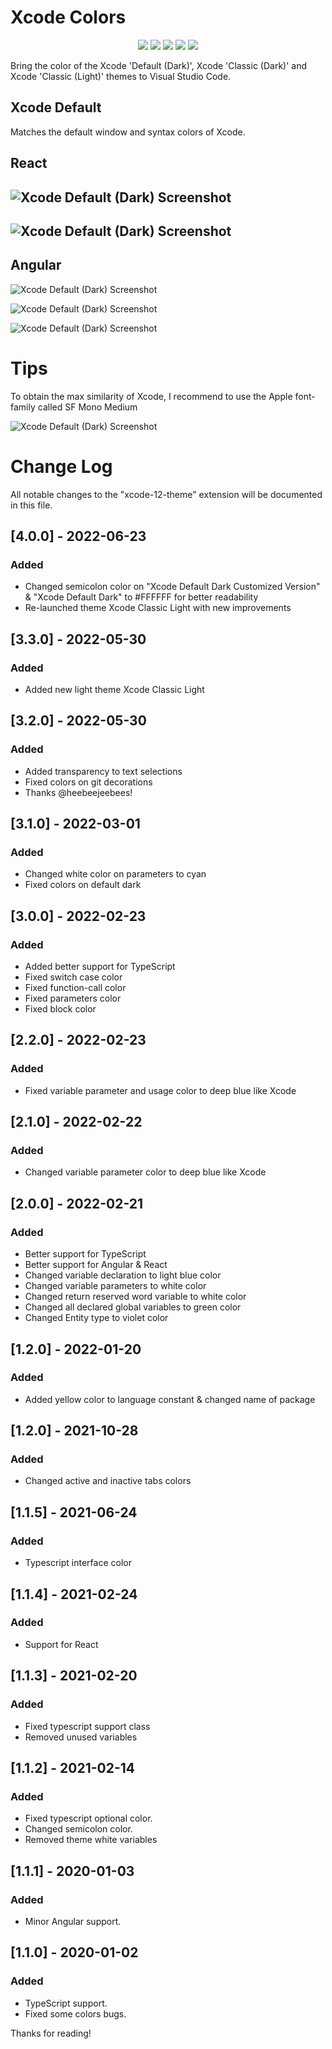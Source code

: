 # Xcode Colors

<p align="center">
   <a href="https://marketplace.visualstudio.com/items?itemName=MateoCERQUETELLA.xcode-12-theme" alt="Visual Studio Marketplace">
        <img src="https://img.shields.io/vscode-marketplace/v/MateoCERQUETELLA.xcode-12-theme.svg"/></a>
    <a href="https://github.com/MateoCerquetella/xcode-theme/issues" alt="Github Issues">
        <img src="https://img.shields.io/github/issues/MateoCerquetella/xcode-theme"/></a>
    <a href="https://github.com/MateoCerquetella/xcode-theme/forks" alt="Github Forks">
        <img src="https://img.shields.io/github/forks/MateoCerquetella/xcode-theme"/></a>
    <a href="https://github.com/MateoCerquetella/xcode-theme/stars" alt="Github Stars">
        <img src="https://img.shields.io/github/stars/MateoCerquetella/xcode-theme"/></a>
   <a href="https://github.com/MateoCerquetella/xcode-theme/license" alt="Github License">
        <img src="https://img.shields.io/github/license/MateoCerquetella/xcode-theme"/></a> 
</p>

Bring the color of the Xcode 'Default (Dark)', Xcode 'Classic (Dark)' and Xcode 'Classic (Light)' themes to Visual Studio Code.

## Xcode Default

Matches the default window and syntax colors of Xcode.

## React

## ![Xcode Default (Dark) Screenshot](https://drive.google.com/uc?export=view&id=12HzOlLrZwVgZrriLEna6x0X0o6My-dZC)

## ![Xcode Default (Dark) Screenshot](https://drive.google.com/uc?export=view&id=1btyvShxoHmedn7emzlWhfXeexAEgPA8u)

## Angular

![Xcode Default (Dark) Screenshot](https://drive.google.com/uc?export=view&id=1ntcZxE2wluCydiApQT-psapX8DHPHIW1)

![Xcode Default (Dark) Screenshot](https://drive.google.com/uc?export=view&id=1SMMIL0DV75PMXCOTORN23XqYGb68foZF)

![Xcode Default (Dark) Screenshot](https://drive.google.com/uc?export=view&id=1lbvaB0zlbVynDfDKlO55oNz-0FCK4psd)

# Tips

To obtain the max similarity of Xcode, I recommend to use the Apple font-family called SF Mono Medium

![Xcode Default (Dark) Screenshot](https://drive.google.com/uc?export=view&id=1G5EwnTCE-s1FWxl-IIJbGLmDf4yvu1jY)

# Change Log

All notable changes to the "xcode-12-theme" extension will be documented in this file.

## [4.0.0] - 2022-06-23

### Added

- Changed semicolon color on "Xcode Default Dark Customized Version" & "Xcode Default Dark" to #FFFFFF for better readability
- Re-launched theme Xcode Classic Light with new improvements

## [3.3.0] - 2022-05-30

### Added

- Added new light theme Xcode Classic Light

## [3.2.0] - 2022-05-30

### Added

- Added transparency to text selections
- Fixed colors on git decorations
- Thanks @heebeejeebees!

## [3.1.0] - 2022-03-01

### Added

- Changed white color on parameters to cyan
- Fixed colors on default dark

## [3.0.0] - 2022-02-23

### Added

- Added better support for TypeScript
- Fixed switch case color
- Fixed function-call color
- Fixed parameters color
- Fixed block color

## [2.2.0] - 2022-02-23

### Added

- Fixed variable parameter and usage color to deep blue like Xcode

## [2.1.0] - 2022-02-22

### Added

- Changed variable parameter color to deep blue like Xcode

## [2.0.0] - 2022-02-21

### Added

- Better support for TypeScript
- Better support for Angular & React
- Changed variable declaration to light blue color
- Changed variable parameters to white color
- Changed return reserved word variable to white color
- Changed all declared global variables to green color
- Changed Entity type to violet color

## [1.2.0] - 2022-01-20

### Added

- Added yellow color to language constant & changed name of package

## [1.2.0] - 2021-10-28

### Added

- Changed active and inactive tabs colors

## [1.1.5] - 2021-06-24

### Added

- Typescript interface color

## [1.1.4] - 2021-02-24

### Added

- Support for React

## [1.1.3] - 2021-02-20

### Added

- Fixed typescript support class
- Removed unused variables

## [1.1.2] - 2021-02-14

### Added

- Fixed typescript optional color.
- Changed semicolon color.
- Removed theme white variables

## [1.1.1] - 2020-01-03

### Added

- Minor Angular support.

## [1.1.0] - 2020-01-02

### Added

- TypeScript support.
- Fixed some colors bugs.

Thanks for reading!
